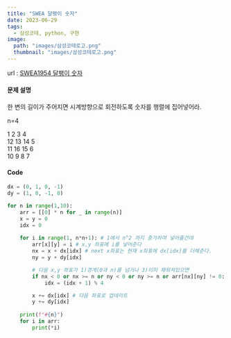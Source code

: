 ```yaml
---
title: "SWEA 달팽이 숫자"
date: 2023-06-29
tags:
  - 삼성코테, python, 구현
image:
  path: "images/삼성코테로고.png"
  thumbnail: "images/삼성코테로고.png"
---
```


url : [SWEA1954 달팽이 숫자](https://swexpertacademy.com/main/code/problem/problemDetail.do?contestProbId=AV5PobmqAPoDFAUq&)
#### 문제 설명
한 변의 길이가 주어지면 시계방향으로 회전하도록 숫자를 행렬에 집어넣어라.

n=4

1 2 3 4  
12 13 14 5  
11 16 15 6  
10 9 8 7

#### Code
```python
dx = (0, 1, 0, -1)
dy = (1, 0, -1, 0)

for n in range(1,10):
	arr = [[0] * n for _ in range(n)]
	x = y = 0
	idx = 0
	
	for i in range(1, n*n+1): # 1에서 n^2 까지 증가하며 넣어줄건데
		arr[x][y] = i # x,y 좌표에 i를 넣어준다
		nx = x + dx[idx] # next x좌표는 현재 x좌표에 dx[idx]를 더해준다.
		ny = y + dy[idx]

		# 다음 x,y 좌표가 1)경계(0과 n)를 넘거나 3)이미 채워져있으면	
		if nx < 0 or nx >= n or ny < 0 or ny >= n or arr[nx][ny] != 0:
			idx = (idx + 1) % 4 

		x += dx[idx] # 다음 좌표로 업데이트
		y += dy[idx]
		
	print(f"#{n}")
	for i in arr:
		print(*i)
```
